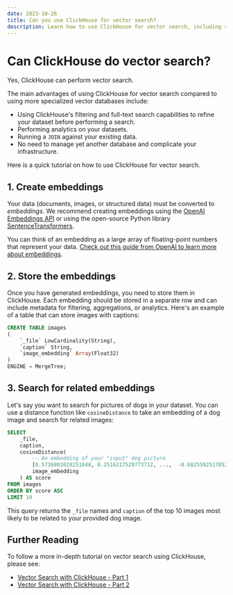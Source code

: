 ```yaml
---
date: 2023-10-26
title: Can you use ClickHouse for vector search?
description: Learn how to use ClickHouse for vector search, including storing embeddings and searching with distance functions like cosine similarity.
---
```


# Can ClickHouse do vector search?

Yes, ClickHouse can perform vector search. 

<!-- truncate -->

The main advantages of using ClickHouse for vector search compared to using more specialized vector databases include:

- Using ClickHouse's filtering and full-text search capabilities to refine your dataset before performing a search.
- Performing analytics on your datasets.
- Running a `JOIN` against your existing data.
- No need to manage yet another database and complicate your infrastructure.

Here is a quick tutorial on how to use ClickHouse for vector search.

## 1. Create embeddings

Your data (documents, images, or structured data) must be converted to _embeddings_. We recommend creating embeddings using the [OpenAI Embeddings API](https://platform.openai.com/docs/api-reference/embeddings) or using the open-source Python library [SentenceTransformers](https://www.sbert.net/).

You can think of an embedding as a large array of floating-point numbers that represent your data. [Check out this guide from OpenAI to learn more about embeddings](https://platform.openai.com/docs/guides/embeddings/what-are-embeddings).

## 2. Store the embeddings

Once you have generated embeddings, you need to store them in ClickHouse. Each embedding should be stored in a separate row and can include metadata for filtering, aggregations, or analytics. Here's an example of a table that can store images with captions:

```sql
CREATE TABLE images
(
	`_file` LowCardinality(String),
	`caption` String,
	`image_embedding` Array(Float32)
)
ENGINE = MergeTree;
```

## 3. Search for related embeddings

Let's say you want to search for pictures of dogs in your dataset. You can use a distance function like `cosineDistance` to take an embedding of a dog image and search for related images:

```sql
SELECT
    _file,
	caption,
	cosineDistance(
        -- An embedding of your "input" dog picture
        [0.5736801028251648, 0.2516217529773712, ...,  -0.6825592517852783],
        image_embedding
    ) AS score
FROM images
ORDER BY score ASC
LIMIT 10
```

This query returns the `_file` names and `caption` of the top 10 images most likely to be related to your provided dog image.

## Further Reading

To follow a more in-depth tutorial on vector search using ClickHouse, please see:

- [Vector Search with ClickHouse - Part 1
  ](https://clickhouse.com/blog/vector-search-clickhouse-p1)
- [Vector Search with ClickHouse - Part 2
  ](https://clickhouse.com/blog/vector-search-clickhouse-p2)
